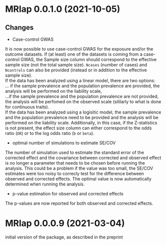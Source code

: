 # MRlap 0.0.1.0 (2021-10-05)

## Changes
- Case-control GWAS    

It is now possible to use case-control GWAS for the exposure and/or the outcome datasets.
If (at least) one of the datasets is coming from a case-control GWAS, the Sample size column should correspond to the effective sample size (not the total sample size). `Ncases` (number of cases) and `Ncontrols` can also be provided (instead or in addition to the effective sample size).   
If the data has been analyzed using a linear model, there are two options:    
... if the sample prevalence and the population prevalence are provided, the analysis will be performed on the liability scale,    
...if the sample prevalence and the population prevalence are not provided, the analysis will be perfomed on the observed scale (sililarly to what is done for continuous traits).   
If the data has been analyzed using a logisitic model, the sample prevalence and the population prevalence need to be provided and the analysis will be performed on the liability scale. Additionally, in this case, if the Z-statistics is not present, the effect size column can either correspond to the odds ratio (`OR`) or to the log odds ratio  (`b` or `beta`).

- optimal number of simulations to estimate SE/COV

The number of simulation used to estimate the standard error of the corrected effect and the covariance between corrected and observed effect is no longer a parameter that needs to be chosen before running the analysis. This could be a problem if the value was too small, the SE/COV estimates were too noisy to correcly test for the difference between observed and corrected effects. The optimal value is now automatically determined when running the analysis. 

- p-value estimation for observed and corrected effects

The p-values are now reported for both observed and corrected effects.

# MRlap 0.0.0.9 (2021-03-04)

initial version of the package, as described in the preprint

<!--- 
## Bug fixes

## New functions

## Documentation

## Error messages

## Performance


--->  
